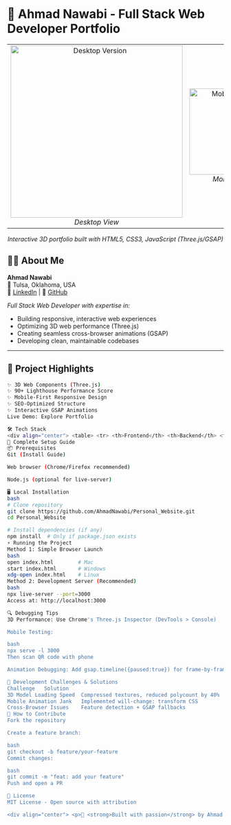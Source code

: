 # 🚀 Ahmad Nawabi - Full Stack Web Developer Portfolio  

<div align="center">
  <table>
    <tr>
      <td align="center">
        <img src="images/portfolio-preview.png" alt="Desktop Version" width="400"/>
        <br><em>Desktop View</em>
      </td>
      <td align="center">
        <img src="images/portfolio-preview-mobile.png" alt="Mobile Version" width="200"/>
        <br><em>Mobile View</em>
      </td>
    </tr>
  </table>
  <p><em>Interactive 3D portfolio built with HTML5, CSS3, JavaScript (Three.js/GSAP)</em></p>
</div>

## 👨‍💻 About Me  
**Ahmad Nawabi**  
📍 Tulsa, Oklahoma, USA  
🔗 [LinkedIn](https://www.linkedin.com/in/ahmadshamoonnawabi) | 📂 [GitHub](https://github.com/AhmadNawabi)  

*Full Stack Web Developer with expertise in:*
- Building responsive, interactive web experiences
- Optimizing 3D web performance (Three.js)
- Creating seamless cross-browser animations (GSAP)
- Developing clean, maintainable codebases

---

## 🌟 Project Highlights  
```bash
✨ 3D Web Components (Three.js) 
✨ 90+ Lighthouse Performance Score
✨ Mobile-First Responsive Design
✨ SEO-Optimized Structure
✨ Interactive GSAP Animations
Live Demo: Explore Portfolio

🛠️ Tech Stack
<div align="center"> <table> <tr> <th>Frontend</th> <th>Backend</th> <th>Tools</th> </tr> <tr> <td> • HTML5/CSS3<br> • JavaScript (ES6+)<br> • Three.js<br> • GSAP </td> <td> • Python<br> • Flask<br> • REST APIs </td> <td> • GitHub Pages<br> • Netlify<br> • Chrome DevTools </td> </tr> </table> </div>
🚀 Complete Setup Guide
📦 Prerequisites
Git (Install Guide)

Web browser (Chrome/Firefox recommended)

Node.js (optional for live-server)

🖥️ Local Installation
bash
# Clone repository
git clone https://github.com/AhmadNawabi/Personal_Website.git
cd Personal_Website

# Install dependencies (if any)
npm install  # Only if package.json exists
⚡ Running the Project
Method 1: Simple Browser Launch
bash
open index.html        # Mac
start index.html       # Windows
xdg-open index.html    # Linux
Method 2: Development Server (Recommended)
bash
npx live-server --port=3000
Access at: http://localhost:3000

🔍 Debugging Tips
3D Performance: Use Chrome's Three.js Inspector (DevTools > Console)

Mobile Testing:

bash
npx serve -l 3000
Then scan QR code with phone

Animation Debugging: Add gsap.timeline({paused:true}) for frame-by-frame control

🧠 Development Challenges & Solutions
Challenge	Solution
3D Model Loading Speed	Compressed textures, reduced polycount by 40%
Mobile Animation Jank	Implemented will-change: transform CSS
Cross-Browser Issues	Feature detection + GSAP fallbacks
🤝 How to Contribute
Fork the repository

Create a feature branch:

bash
git checkout -b feature/your-feature
Commit changes:

bash
git commit -m "feat: add your feature"
Push and open a PR

📜 License
MIT License - Open source with attribution

<div align="center"> <p>🔨 <strong>Built with passion</strong> by Ahmad Nawabi</p> </div>
